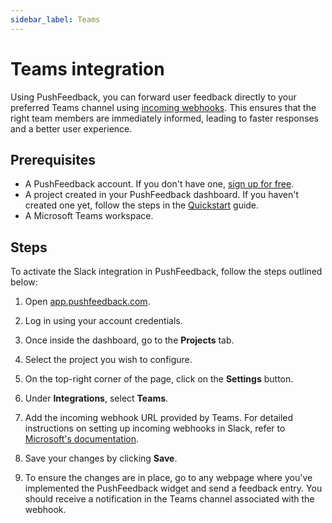 ```yaml
---
sidebar_label: Teams
---
```


# Teams integration

Using PushFeedback, you can forward user feedback directly to your preferred Teams channel using [incoming webhooks](https://api.slack.com/messaging/webhooks).
This ensures that the right team members are immediately informed, leading to faster responses and a better user experience.

## Prerequisites

- A PushFeedback account. If you don't have one, [sign up for free](https://app.pushfeedback.com/accounts/signup/).
- A project created in your PushFeedback dashboard. If you haven't created one yet, follow the steps in the [Quickstart](../quickstart.md#2-create-a-project) guide.
- A Microsoft Teams workspace.

## Steps

To activate the Slack integration in PushFeedback, follow the steps outlined below:

1. Open [app.pushfeedback.com](https://app.pushfeedback.com).

2. Log in using your account credentials.

3. Once inside the dashboard, go to the **Projects** tab.

4. Select the project you wish to configure.

5. On the top-right corner of the page, click on the **Settings** button.

6. Under **Integrations**, select **Teams**.

7. Add the incoming webhook URL provided by Teams. For detailed instructions on setting up incoming webhooks in Slack, refer to [Microsoft's documentation](https://learn.microsoft.com/en-us/microsoftteams/platform/webhooks-and-connectors/how-to/add-incoming-webhook?tabs=newteams%2Cdotnet).

8. Save your changes by clicking **Save**.

9. To ensure the changes are in place, go to any webpage where you've implemented the PushFeedback widget and send a feedback entry. You should receive a notification in the Teams channel associated with the webhook.
